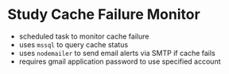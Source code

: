 # Study Cache Failure Monitor
- scheduled task to monitor cache failure
- uses `mssql` to query cache status
- uses `nodemailer` to send email alerts via SMTP if cache fails
- requires gmail application password to use specified account
